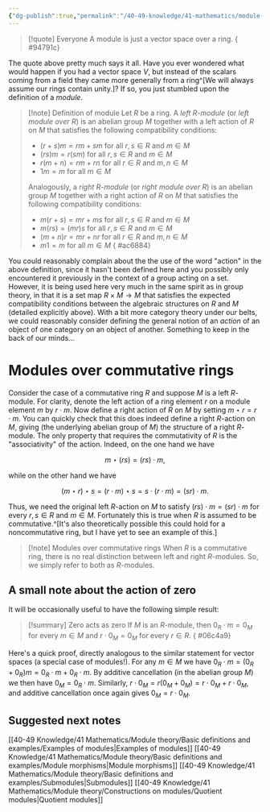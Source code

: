 ```yaml
---
{"dg-publish":true,"permalink":"/40-49-knowledge/41-mathematics/module-theory/basic-definitions-and-examples/modules/","tags":["module_theory","quotes"],"updated":"2024-09-25T12:16:27-07:00"}
---
```


> [!quote] Everyone
> A module is just a vector space over a ring.
{ #94791c}


The quote above pretty much says it all. Have you ever wondered what would happen if you had a vector space $V$, but instead of the scalars coming from a field they came more generally from a ring^[We will always assume our rings contain unity.]? If so, you just stumbled upon the definition of a *module*.

> [!note] Definition of module
> Let $R$ be a ring. A *left $R$-module* (or *left module over $R$*) is an abelian group $M$ together with a left action of $R$ on $M$ that satisfies the following compatibility conditions:
> - $(r+s)m=rm+sm$ for all $r,s\in R$ and $m\in M$
> - $(rs)m=r(sm)$ for all $r,s\in R$ and $m\in M$
> - $r(m+n)=rm+rn$ for all $r\in R$ and $m,n\in M$
> - $1 m = m$ for all $m\in M$
>
> Analogously, a *right $R$-module* (or *right module over $R$*) is an abelian group $M$ together with a right action of $R$ on $M$ that satisfies the following compatibility conditions:
> - $m(r+s)=mr+ms$ for all $r,s\in R$ and $m\in M$
> - $m(rs)=(mr)s$ for all $r,s\in R$ and $m\in M$
> - $(m+n)r=mr+nr$ for all $r\in R$ and $m,n\in M$
> - $m1 = m$ for all $m\in M$
{ #ac6884}


You could reasonably complain about the the use of the word "action" in the above definition, since it hasn't been defined here and you possibly only encountered it previously in the context of a group acting on a set. However, it is being used here very much in the same spirit as in group theory, in that it is a set map $R\times M\to M$ that satisfies the expected compatibility conditions between the algebraic structures on $R$ and $M$ (detailed explicitly above). With a bit more category theory under our belts, we could reasonably consider defining the general notion of an *action* of an object of one category on an object of another. Something to keep in the back of our minds...

# Modules over commutative rings

Consider the case of a commutative ring $R$ and suppose $M$ is a left $R$-module. For clarity, denote the left action of a ring element $r$ on a module element $m$ by $r\cdot m$. Now define a right action of $R$ on $M$ by setting $m\star r = r\cdot m$. You can quickly check that this does indeed define a right $R$-action on $M$, giving (the underlying abelian group of $M$) the structure of a right $R$-module. The only property that requires the commutativity of $R$ is the "associativity" of the action. Indeed, on the one hand we have

$$m\star (rs) = (rs)\cdot m,$$

while on the other hand we have

$$(m\star r)\star s = (r\cdot m)\star s = s\cdot (r\cdot m) = (sr)\cdot m.$$

Thus, we need the original left $R$-action on $M$ to satisfy $(rs)\cdot m = (sr)\cdot m$ for every $r,s\in R$ and $m\in M$. Fortunately this is true when $R$ is assumed to be commutative.^[It's also theoretically possible this could hold for a noncommutative ring, but I have yet to see an example of this.]

> [!note] Modules over commutative rings
> When $R$ is a commutative ring, there is no real distinction between left and right $R$-modules. So, we simply refer to both as $R$-modules.

## A small note about the action of zero

It will be occasionally useful to have the following simple result:

>[!summary] Zero acts as zero
>If $M$ is an $R$-module, then $0_R\cdot m = 0_M$ for every $m\in M$ and $r\cdot 0_M = 0_M$ for every $r\in R$.
{ #06c4a9}

Here's a quick proof, directly analogous to the similar statement for vector spaces (a special case of modules!). For any $m\in M$ we have $0_R \cdot m = (0_R+0_R)m = 0_R\cdot m+0_R\cdot m$. By additive cancellation (in the abelian group $M$) we then have $0_M = 0_R\cdot m$. Similarly, $r\cdot 0_M = r(0_M+0_M) = r\cdot 0_M + r\cdot 0_M$, and additive cancellation once again gives $0_M = r\cdot 0_M$.

## Suggested next notes

[[40-49 Knowledge/41 Mathematics/Module theory/Basic definitions and examples/Examples of modules\|Examples of modules]]
[[40-49 Knowledge/41 Mathematics/Module theory/Basic definitions and examples/Module morphisms\|Module morphisms]]
[[40-49 Knowledge/41 Mathematics/Module theory/Basic definitions and examples/Submodules\|Submodules]]
[[40-49 Knowledge/41 Mathematics/Module theory/Constructions on modules/Quotient modules\|Quotient modules]]
